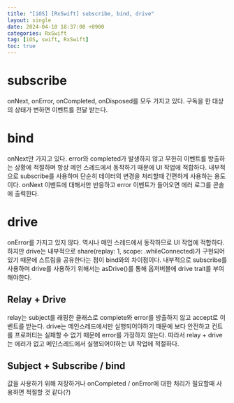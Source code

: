 ```yaml
---
title: "[iOS] [RxSwift] subscribe, bind, drive"
layout: single
date: 2024-04-10 18:37:00 +0900
categories: RxSwift
tag: [iOS, swift, RxSwift]
toc: true
---
```


# subscribe
onNext, onError, onCompleted, onDisposed를 모두 가지고 있다. 구독을 한 대상의 상태가 변하면 이벤트를 전달 받는다.

# bind
onNext만 가지고 있다. error와 completed가 발생하지 않고 무한히 이벤트를 방출하는 상황에 적절하며 항상 메인 스레드에서 동작하기 때문에 UI 작업에 적합하다. 내부적으로 subscribe를 사용하며 단순히 데이터의 변경을 처리할때 간편하게 사용하는 용도이다. onNext 이벤트에 대해서만 반응하고 error 이벤트가 들어오면 에러 로그를 콘솔에 출력한다.

# drive
onError를 가지고 있지 않다. 역시나 메인 스레드에서 동작하므로 UI 작업에 적합하다.  하지만 drive는 내부적으로 share(replay: 1, scope: .whileConnected)가 구현되어 있기 때문에 스트림을 공유한다는 점이 bind와의 차이점이다. 내부적으로 subscribe를 사용하며 drive를 사용하기 위해서는 asDrive()를 통해 옵저버블에 drive trait를 부여해야한다.

## Relay + Drive
relay는 subject를 래핑한 클래스로 complete와 error를 방출하지 않고 accept로 이벤트를 받는다. drive는 메인스레드에서만 실행되어야하기 때문에 보다 안전하고 컨트롤 프로퍼티는 실패할 수 없기 때문에 error를 가정하지 않는다. 따라서 relay + drive 는 에러가 없고 메인스레드에서 실행되어야하는 UI 작업에 적절하다.

## Subject + Subscribe / bind
값을 사용하기 위해 저장하거나 onCompleted / onError에 대한 처리가 필요할때 사용하면 적절할 것 같다(?)